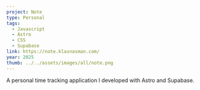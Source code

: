 ```yaml
---
project: Note
type: Personal
tags:
  - Javascript
  - Astro
  - CSS
  - Supabase
link: https://note.klasnasman.com/
year: 2025
thumb: ../../assets/images/all/note.png
---
```


A personal time tracking application I developed with Astro and Supabase.
